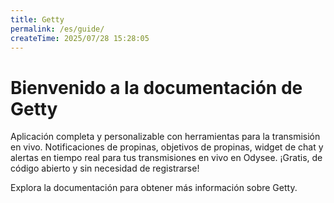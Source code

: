 ```yaml
---
title: Getty
permalink: /es/guide/
createTime: 2025/07/28 15:28:05
---
```


# Bienvenido a la documentación de Getty

Aplicación completa y personalizable con herramientas para la transmisión en vivo. Notificaciones de propinas, objetivos de propinas, widget de chat y alertas en tiempo real para tus transmisiones en vivo en Odysee. ¡Gratis, de código abierto y sin necesidad de registrarse!

Explora la documentación para obtener más información sobre Getty.

